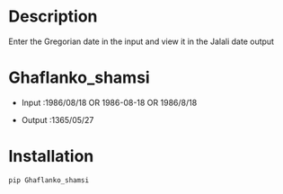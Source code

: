 # Description
Enter the Gregorian date in the input and view it in the Jalali date output
# Ghaflanko_shamsi
+ Input :1986/08/18 OR 1986-08-18 OR 1986/8/18

+ Output :1365/05/27


# Installation 

```bash
pip Ghaflanko_shamsi
```
